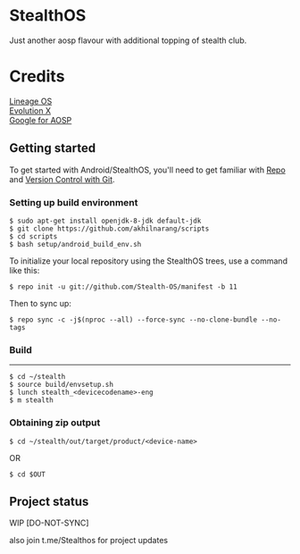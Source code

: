 StealthOS
===========
Just another aosp flavour with additional topping of stealth club.
# Credits
[Lineage OS](https://github.com/LineageOS)<br>
[Evolution X](https://github.com/Evolution-X)<br>
[Google for AOSP](https://www.google.com/aosp)<br>

Getting started
---------------

To get started with Android/StealthOS, you'll need to get
familiar with [Repo](https://source.android.com/source/using-repo.html) and [Version Control with Git](https://source.android.com/source/version-control.html).
### Setting up build environment
```
$ sudo apt-get install openjdk-8-jdk default-jdk
$ git clone https://github.com/akhilnarang/scripts
$ cd scripts
$ bash setup/android_build_env.sh
```

To initialize your local repository using the StealthOS trees, use a command like this:
```
$ repo init -u git://github.com/Stealth-OS/manifest -b 11
```
Then to sync up:
```
$ repo sync -c -j$(nproc --all) --force-sync --no-clone-bundle --no-tags
```
### Build
---------------
```
$ cd ~/stealth
$ source build/envsetup.sh
$ lunch stealth_<devicecodename>-eng
$ m stealth
```
### Obtaining zip output
```
$ cd ~/stealth/out/target/product/<device-name>
```
OR
```
$ cd $OUT
```

Project status 
---------------
WIP [DO-NOT-SYNC]

also join t.me/Stealthos for project updates 





